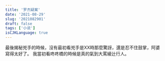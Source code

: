 ```yaml
---
title: '罗杰疑案'
date: '2021-08-29'
slug: '2021082901'
draft: false
tags: ['小说']
isCJKLanguage: true
---
```


最後揭秘兇手的時候，沒有最初看兇手是XX時那麼驚訝，還是忍不住鼓掌，阿婆寫得太好了。
我當初看咚咚橋的時候是真的氣到大罵綾辻行人。
